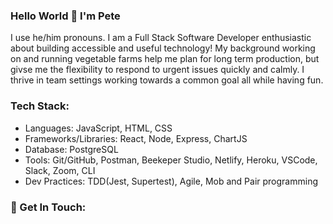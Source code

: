 ### Hello World 👋 I'm Pete 

I use he/him pronouns.
I am a Full Stack Software Developer enthusiastic about building accessible and useful technology! My background working on and running vegetable farms help me plan for long term production, but givse me the flexibility to respond to urgent issues quickly and calmly. I thrive in team settings working towards a common goal all while having fun. 

### Tech Stack:
* Languages: JavaScript, HTML, CSS
* Frameworks/Libraries: React, Node, Express, ChartJS
* Database: PostgreSQL
* Tools: Git/GitHub, Postman, Beekeper Studio, Netlify, Heroku, VSCode, Slack, Zoom, CLI
* Dev Practices: TDD(Jest, Supertest), Agile, Mob and Pair programming

### 💬 Get In Touch:
